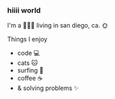 ### hiiii world 

I'm a 👩🏼‍💻 living in san diego, ca. 🌞 

Things I enjoy

- code 💻
- cats 🐱
- surfing 🌊
- coffee ☕️
- & solving problems ✨

